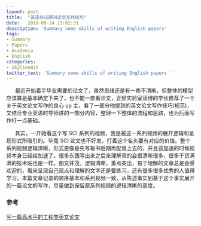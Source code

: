 ```yaml
---
layout: post
title:  "英语会议期刊论文写作技巧"
date:   2018-09-24 23:02:31
description: 'Summary some skills of writing English papers'
tags:
- Summary
- Papers
- Academia
- English
categories:
- SkylineBin
twitter_text: 'Summary some skills of writing English papers '
---  
```


&nbsp;&nbsp;&nbsp;&nbsp;&nbsp;&nbsp;最近开始着手毕业需要的论文了，虽然思绪还是有一些不清晰，但整体的模型应该算是基本确定下来了，也不能一直看论文，正好实验室读博的学长推荐了一个关于英文论文写作的良心 up 主，看了一部分他提到的英文论文写作技巧(规范)，又结合专业英语时导师讲的一部分内容，整理一下整体的流程和思路，也为后面写作打一点基础。  

&nbsp;&nbsp;&nbsp;&nbsp;&nbsp;&nbsp;其实，一开始看这个写 SCI 系列的视频，我是被这一系列视频的展开逻辑和呈现形式所吸引的。毕竟 SCI 论文也不好发，打着这个名头要有对应的价值。整个系列视频逻辑清晰，形式更像是先写板书后期再配音上去的，并且该加速的时候视频本身已经给加速了。很多东西写出来之后来理解真的会很清晰很多，很多干货满满的技术贴也是一样。图文并茂，逻辑清晰，重点突出，易于理解的文章总是会受欢迎的，看来呈现自己观点和理解的文字还是要练习，还有很多很多优秀的人值得学习。本篇文章记录的顺序基本和系列视频一致，从陈述事实到基于这个事实展开的一篇论文的写作，尽量做到保留原系列视频的逻辑清晰的高度。




### 参考  
[写一篇高水平的工程类英文论文](https://space.bilibili.com/230105574/#/channel/detail?cid=45741)  




